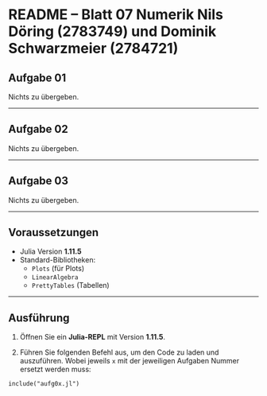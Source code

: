 
# README – Blatt 07 Numerik Nils Döring (2783749) und Dominik Schwarzmeier (2784721)


## Aufgabe 01

Nichts zu übergeben.

---

## Aufgabe 02

Nichts zu übergeben.

---

## Aufgabe 03

Nichts zu übergeben.

---

## Voraussetzungen

- Julia Version **1.11.5**
- Standard-Bibliotheken:
  - `Plots` (für Plots)
  - `LinearAlgebra`
  - `PrettyTables` (Tabellen)
  
---

## Ausführung

1. Öffnen Sie ein **Julia-REPL** mit Version **1.11.5**.

2. Führen Sie folgenden Befehl aus, um den Code zu laden und auszuführen. Wobei jeweils `x` mit der jeweiligen Aufgaben Nummer ersetzt werden muss:

```
include("aufg0x.jl")
```